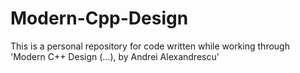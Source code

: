# Modern-Cpp-Design
This is a personal repository for code written while working through 'Modern C++ Design (...), by Andrei Alexandrescu'
